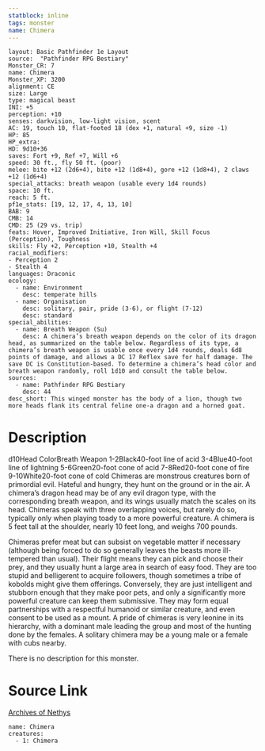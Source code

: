 ```yaml
---
statblock: inline
tags: monster
name: Chimera
---
```

```statblock
layout: Basic Pathfinder 1e Layout
source:  "Pathfinder RPG Bestiary"
Monster_CR: 7
name: Chimera
Monster_XP: 3200
alignment: CE
size: Large
type: magical beast
INI: +5
perception: +10
senses: darkvision, low-light vision, scent
AC: 19, touch 10, flat-footed 18 (dex +1, natural +9, size -1)
HP: 85
HP_extra: 
HD: 9d10+36
saves: Fort +9, Ref +7, Will +6
speed: 30 ft., fly 50 ft. (poor)
melee: bite +12 (2d6+4), bite +12 (1d8+4), gore +12 (1d8+4), 2 claws +12 (1d6+4)
special_attacks: breath weapon (usable every 1d4 rounds)
space: 10 ft.
reach: 5 ft.
pf1e_stats: [19, 12, 17, 4, 13, 10]
BAB: 9
CMB: 14
CMD: 25 (29 vs. trip)
feats: Hover, Improved Initiative, Iron Will, Skill Focus (Perception), Toughness
skills: Fly +2, Perception +10, Stealth +4
racial_modifiers:
- Perception 2
- Stealth 4
languages: Draconic
ecology:
  - name: Environment
    desc: temperate hills
  - name: Organisation
    desc: solitary, pair, pride (3-6), or flight (7-12)
    desc: standard
special_abilities:
  - name: Breath Weapon (Su)
    desc: A chimera’s breath weapon depends on the color of its dragon head, as summarized on the table below. Regardless of its type, a chimera’s breath weapon is usable once every 1d4 rounds, deals 6d8 points of damage, and allows a DC 17 Reflex save for half damage. The save DC is Constitution-based. To determine a chimera’s head color and breath weapon randomly, roll 1d10 and consult the table below.
sources:
  - name: Pathfinder RPG Bestiary
    desc: 44
desc_short: This winged monster has the body of a lion, though two more heads flank its central feline one-a dragon and a horned goat.
```
# Description
d10Head ColorBreath Weapon 1-2Black40-foot line of acid 3-4Blue40-foot line of lightning 5-6Green20-foot cone of acid 7-8Red20-foot cone of fire 9-10White20-foot cone of cold Chimeras are monstrous creatures born of primordial evil. Hateful and hungry, they hunt on the ground or in the air. A chimera’s dragon head may be of any evil dragon type, with the corresponding breath weapon, and its wings usually match the scales on its head. Chimeras speak with three overlapping voices, but rarely do so, typically only when playing toady to a more powerful creature. A chimera is 5 feet tall at the shoulder, nearly 10 feet long, and weighs 700 pounds.

Chimeras prefer meat but can subsist on vegetable matter if necessary (although being forced to do so generally leaves the beasts more ill-tempered than usual). Their flight means they can pick and choose their prey, and they usually hunt a large area in search of easy food. They are too stupid and belligerent to acquire followers, though sometimes a tribe of kobolds might give them offerings. Conversely, they are just intelligent and stubborn enough that they make poor pets, and only a significantly more powerful creature can keep them submissive. They may form equal partnerships with a respectful humanoid or similar creature, and even consent to be used as a mount. A pride of chimeras is very leonine in its hierarchy, with a dominant male leading the group and most of the hunting done by the females. A solitary chimera may be a young male or a female with cubs nearby.

There is no description for this monster.
# Source Link
[Archives of Nethys](https://aonprd.com/MonsterDisplay.aspx?ItemName=Chimera)
```encounter-table
name: Chimera
creatures:
  - 1: Chimera
```
